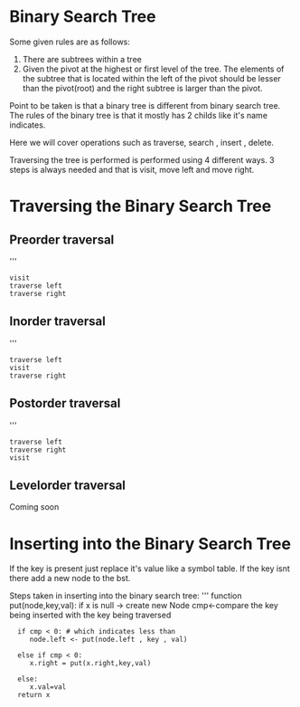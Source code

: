 # Binary Search Tree

Some given rules are as follows:

1. There are subtrees within a tree
2. Given the pivot at the highest or first level of the tree. The elements of the subtree that is located within the left of the pivot should be lesser than the pivot(root)
   and the right subtree is larger than the pivot.

Point to be taken is that a binary tree is different from binary search tree. The rules of the binary tree is that it mostly has 2 childs like it's name indicates.


Here we will cover operations such as traverse, search , insert , delete.

Traversing the tree is performed  is performed using 4 different ways. 3 steps is always needed and that is visit, move left and move right.

# Traversing the Binary Search Tree

## Preorder traversal

'''

    visit
    traverse left
    traverse right



## Inorder traversal

'''

    traverse left
    visit
    traverse right



## Postorder traversal

'''

    traverse left
    traverse right
    visit



## Levelorder traversal

Coming soon




# Inserting into the Binary Search Tree

If the key is present just replace it's value like a symbol table. If the key isnt there add a new node to the bst.

Steps taken in inserting into the binary search tree:
'''
function put(node,key,val):
      if x is null -> create new Node
      cmp<-compare the key being inserted with the key being traversed
      
      if cmp < 0: # which indicates less than
         node.left <- put(node.left , key , val)
         
      else if cmp < 0:
         x.right = put(x.right,key,val)
         
      else:
         x.val=val
      return x
    
      











